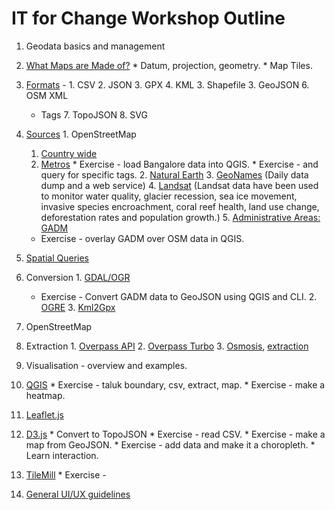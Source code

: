 # IT for Change Workshop Outline

1. Geodata basics and management
  0. [What Maps are Made of?](https://github.com/veltman/learninglunches/tree/master/maps#what-maps-are-made-of)
    * Datum, projection, geometry.
    * Map Tiles. 
  1. [Formats](http://geohackers.in/2013/11/spatial-data-formats-101/) - 
    1. CSV
    2. JSON
    3. GPX
    4. KML
    3. Shapefile
    3. GeoJSON
    6. OSM XML
      * Tags
    7. TopoJSON
    8. SVG
  2. [Sources](http://datahub.io/group/geodata)
    1. OpenStreetMap
        1. [Country wide](http://download.geofabrik.de/openstreetmap/)
        2. [Metros](http://metro.teczno.com/)
          * Exercise - load Bangalore data into QGIS.
          * Exercise - and query for specific tags.
    2. [Natural Earth](http://www.naturalearthdata.com/downloads/) 
    3. [GeoNames](http://geonames.org) (Daily data dump and a web service)
    4. [Landsat](http://landsat.gsfc.nasa.gov/) (Landsat data have been used to monitor water quality, glacier recession, sea ice movement, invasive species encroachment, coral reef health, land use change, deforestation rates and population growth.)
    5. [Administrative Areas: GADM](http://www.gadm.org/)
      * Exercise - overlay GADM over OSM data in QGIS.
  3. [Spatial Queries](https://github.com/mikelmaron/Cartonama/blob/master/cartonama.md#spatial-predicates)
  3. Conversion
    1. [GDAL/OGR](https://github.com/mikelmaron/Cartonama/blob/master/cartonama.md#data-swiss-army-knives)
      * Exercise - Convert GADM data to GeoJSON using QGIS and CLI.
    2. [OGRE](http://ogre.adc4gis.com/)
    3. [Kml2Gpx](http://kml2gpx.com/)
  
2. OpenStreetMap
  1. Extraction
    1. [Overpass API](http://wiki.openstreetmap.org/wiki/Overpass_API)
    2. [Overpass Turbo](http://overpass-turbo.eu/)
    3. [Osmosis](https://wiki.openstreetmap.org/wiki/Osmosis), [extraction](https://github.com/mikelmaron/Cartonama/blob/master/cartonama.md#extract-specific-key-value-pairs)
  
4. Visualisation - overview and examples.
  0. [QGIS](http://geohackers.in/2013/05/adding-the-spatial-element-to-your-data/#more-73)
    * Exercise - taluk boundary, csv, extract, map.
    * Exercise - make a heatmap.
  1. [Leaflet.js](http://leafletjs.com/examples.html)
  2. [D3.js](http://alignedleft.com/tutorials/d3)
    * Convert to TopoJSON
    * Exercise - read CSV.
    * Exercise - make a map from GeoJSON.
    * Exercise - add data and make it a choropleth.
    * Learn interaction.
  3. [TileMill](http://dataforradicals.com/the-insanely-illustrated-guide-to-your-first-tile-mill-map/)
    * Exercise - 

5. [General UI/UX guidelines](https://www.gov.uk/design-principles)
